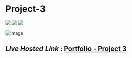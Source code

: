 # Project-3
<img src="https://img.shields.io/badge/Project%203-Justice%20Landing%20Page-green">&nbsp;<img src="https://img.shields.io/badge/Used-HTML5-orange">&nbsp;<img src="https://img.shields.io/badge/Used-CSS3-blue">

![image](https://user-images.githubusercontent.com/91872149/181812732-37b28700-215e-48f9-9e00-2bd28eb804ff.png)


## _Live Hosted Link_ : [Portfolio - Project 3](https://live-class-assignment-03.netlify.app/)

